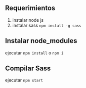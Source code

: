 ## Requerimientos

1. instalar node js
2. instalar sass `npm install -g sass`

## Instalar node_modules
ejecutar `npm install` o `npm i`

## Compilar Sass

ejecutar `npm start`


